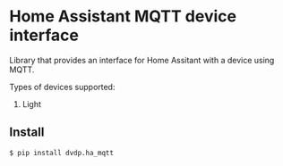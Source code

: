 # Home Assistant MQTT device interface
Library that provides an interface for Home Assitant with a device using MQTT.

Types of devices supported:
1. Light

## Install
`$ pip install dvdp.ha_mqtt`